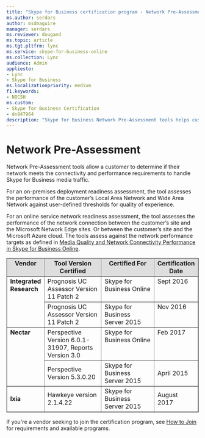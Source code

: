 ```yaml
---
title: "Skype for Business certification program - Network Pre-Assessment"
ms.author: serdars
author: msdmaguire
manager: serdars
ms.reviewer: dougand
ms.topic: article
ms.tgt.pltfrm: lync
ms.service: skype-for-business-online
ms.collection: Lync
audience: Admin
appliesto:
- Lync
- Skype for Business 
ms.localizationpriority: medium
f1.keywords:
- NOCSH
ms.custom:
- Skype for Business Certification
- dn947964
description: "Skype for Business Network Pre-Assessment tools helps customers determine if their network meets connectivity and performance requirements to handle Skype for Business media traffic."
---
```


# Network Pre-Assessment

Network Pre-Assessment tools allow a customer to determine if their network meets the connectivity and performance requirements to handle Skype for Business media traffic.

For an on-premises deployment readiness assessment, the tool assesses the performance of the customer’s Local Area Network and Wide Area Network against user-defined thresholds for quality of experience.

For an online service network readiness assessment, the tool assesses the performance of the network connection between the customer’s site and the Microsoft Network Edge sites. Or between the customer’s site and the Microsoft Azure cloud. The tools assess against the network performance targets as defined in [Media Quality and Network Connectivity Performance in Skype for Business Online](https://support.office.com/article/Media-Quality-and-Network-Connectivity-Performance-in-Skype-for-Business-Online-5fe3e01b-34cf-44e0-b897-b0b2a83f0917).

<table border="1" cellpadding="5" class="grid">
    <colgroup>
        <col width="84" />
        <col width="201" />
        <col width="201" />
        <col width="93" />
    </colgroup>
    <thead>
        <tr bgcolor="#DEDEDE">
            <td align="center" valign="top"><strong>Vendor</strong></td>
            <td align="center" valign="top"><strong>Tool Version Certified</strong></td>
            <td align="center" valign="top"><strong>Certified For</strong></td>
            <td align="center" valign="top"><strong>Certification Date</strong></td>
        </tr>
    </thead>
    <tbody>
        <tr align="left" valign="top">
            <td rowspan="2"><strong>Integrated Research</strong></td>
            <td>Prognosis UC Assessor Version 11 Patch 2</td>
            <td>Skype for Business Online</td>
            <td>Sept 2016</td>
        </tr>
        <tr align="left" valign="top">
            <td>Prognosis UC Assessor Version 11 Patch 2</td>
            <td>Skype for Business Server 2015</td>
            <td>Nov 2016</td>
        </tr>
        <tr align="left" valign="top">
            <td rowspan="2"><strong>Nectar</strong></td>
            <td>Perspective Version 6.0.1-31907, Reports Version 3.0</td>
            <td>Skype for Business Online</td>
            <td>Feb 2017</td>
        </tr>
        <tr>
            <td>Perspective Version 5.3.0.20</td>
            <td>Skype for Business Server 2015</td>
            <td>April 2015</td>
        </tr>
        <tr>
            <td><strong>Ixia</strong></td>
            <td>Hawkeye version 2.1.4.22</td>
            <td>Skype for Business Server 2015</td>
            <td>August 2017</td>
        </tr>
    </tbody>
</table>

If you're a vendor seeking to join the certification program, see [How to Join](how-to-join.md) for requirements and available programs.
